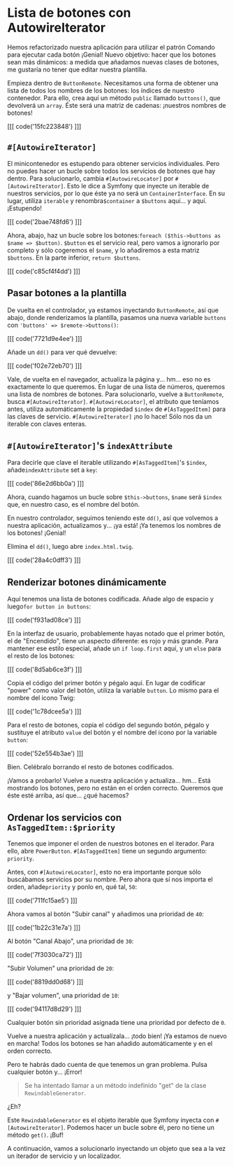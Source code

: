 # Lista de botones con AutowireIterator

Hemos refactorizado nuestra aplicación para utilizar el patrón Comando para ejecutar cada botón ¡Genial! Nuevo objetivo: hacer que los botones sean más dinámicos: a medida que añadamos nuevas clases de botones, me gustaría no tener que editar nuestra plantilla.

Empieza dentro de `ButtonRemote`. Necesitamos una forma de obtener una lista de todos los nombres de los botones: los índices de nuestro contenedor. Para ello, crea aquí un método `public` llamado `buttons()`, que devolverá un `array`. Éste será una matriz de cadenas: ¡nuestros nombres de botones!

[[[ code('15fc223848') ]]]

## `#[AutowireIterator]`

El minicontenedor es estupendo para obtener servicios individuales. Pero no puedes hacer un bucle sobre todos los servicios de botones que hay dentro. Para solucionarlo, cambia `#[AutowireLocator]` por `#[AutowireIterator]`. Esto le dice a Symfony que inyecte un iterable de nuestros servicios, por lo que éste ya no será un `ContainerInterface`. En su lugar, utiliza `iterable` y renombra`$container` a `$buttons` aquí... y aquí. ¡Estupendo!

[[[ code('2bae748fd6') ]]]

Ahora, abajo, haz un bucle sobre los botones:`foreach ($this->buttons as $name => $button)`. `$button` es el servicio real, pero vamos a ignorarlo por completo y sólo cogeremos el `$name`, y lo añadiremos a esta matriz `$buttons`. En la parte inferior, `return $buttons`.

[[[ code('c85cf4f4dd') ]]]

## Pasar botones a la plantilla

De vuelta en el controlador, ya estamos inyectando `ButtonRemote`, así que abajo, donde renderizamos la plantilla, pasamos una nueva variable `buttons` con `'buttons' => $remote->buttons()`:

[[[ code('7721d9e4ee') ]]]

Añade un `dd()` para ver qué devuelve:

[[[ code('f02e72eb70') ]]]

Vale, de vuelta en el navegador, actualiza la página y... hm... eso no es exactamente lo que queremos. En lugar de una lista de números, queremos una lista de nombres de botones. Para solucionarlo, vuelve a `ButtonRemote`, busca `#[AutowireIterator]`. `#[AutowireLocator]`, el atributo que teníamos antes, utiliza automáticamente la propiedad `$index` de `#[AsTaggedItem]` para las claves de servicio. `#[AutowireIterator]` ¡no lo hace! Sólo nos da un iterable con claves enteras.

## `#[AutowireIterator]`'s `indexAttribute`

Para decirle que clave el iterable utilizando `#[AsTaggedItem]`'s `$index`, añade`indexAttribute` set a `key`:

[[[ code('86e2d6bb0a') ]]]

Ahora, cuando hagamos un bucle sobre `$this->buttons`, `$name` será `$index` que, en nuestro caso, es el nombre del botón.

En nuestro controlador, seguimos teniendo este `dd()`, así que volvemos a nuestra aplicación, actualizamos y... ¡ya está! ¡Ya tenemos los nombres de los botones! ¡Genial!

Elimina el `dd()`, luego abre `index.html.twig`.

[[[ code('28a4c0dff3') ]]]

## Renderizar botones dinámicamente

Aquí tenemos una lista de botones codificada. Añade algo de espacio y luego`for button in buttons`:

[[[ code('f931ad08ce') ]]]

En la interfaz de usuario, probablemente hayas notado que el primer botón, el de "Encendido", tiene un aspecto diferente: es rojo y más grande. Para mantener ese estilo especial, añade un `if loop.first` aquí, y un `else` para el resto de los botones:

[[[ code('8d5ab6ce3f') ]]]

Copia el código del primer botón y pégalo aquí. En lugar de codificar "power" como valor del botón, utiliza la variable `button`. Lo mismo para el nombre del icono Twig:

[[[ code('1c78dcee5a') ]]]

Para el resto de botones, copia el código del segundo botón, pégalo y sustituye el atributo `value` del botón y el nombre del icono por la variable `button`:

[[[ code('52e554b3ae') ]]]

Bien. Celébralo borrando el resto de botones codificados.

¡Vamos a probarlo! Vuelve a nuestra aplicación y actualiza... hm... Está mostrando los botones, pero no están en el orden correcto. Queremos que éste esté arriba, así que... ¿qué hacemos?

## Ordenar los servicios con `AsTaggedItem::$priority`

Tenemos que imponer el orden de nuestros botones en el iterador. Para ello, abre `PowerButton`. `#[AsTaggedItem]` tiene un segundo argumento: `priority`.

Antes, con `#[AutowireLocator]`, esto no era importante porque sólo buscábamos servicios por su nombre. Pero ahora que sí nos importa el orden, añade`priority` y ponlo en, qué tal, `50`:

[[[ code('711fc15ae5') ]]]

Ahora vamos al botón "Subir canal" y añadimos una prioridad de `40`: 

[[[ code('1b22c31e7a') ]]]

Al botón "Canal Abajo", una prioridad de `30`:

[[[ code('7f3030ca72') ]]]

"Subir Volumen" una prioridad de `20`:

[[[ code('8819dd0d68') ]]]

y "Bajar volumen", una prioridad de `10`:

[[[ code('94117d8d29') ]]]

Cualquier botón sin prioridad asignada tiene una prioridad por defecto de `0`.

Vuelve a nuestra aplicación y actualízala... ¡todo bien! ¡Ya estamos de nuevo en marcha! Todos los botones se han añadido automáticamente y en el orden correcto.

Pero te habrás dado cuenta de que tenemos un gran problema. Pulsa cualquier botón y... ¡Error!

> Se ha intentado llamar a un método indefinido "get" de la clase
> `RewindableGenerator`.

¿Eh?

Este `RewindableGenerator` es el objeto iterable que Symfony inyecta con `#[AutowireIterator]`. Podemos hacer un bucle sobre él, pero no tiene un método `get()`. ¡Buf!

A continuación, vamos a solucionarlo inyectando un objeto que sea a la vez un iterador de servicio y un localizador.
